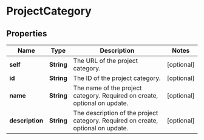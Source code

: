 # ProjectCategory

## Properties
Name | Type | Description | Notes
------------ | ------------- | ------------- | -------------
**self** | **String** | The URL of the project category. |  [optional]
**id** | **String** | The ID of the project category. |  [optional]
**name** | **String** | The name of the project category. Required on create, optional on update. |  [optional]
**description** | **String** | The description of the project category. Required on create, optional on update. |  [optional]
